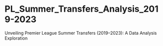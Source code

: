# PL_Summer_Transfers_Analysis_2019-2023
Unveiling Premier League Summer Transfers (2019–2023): A Data Analysis Exploration
